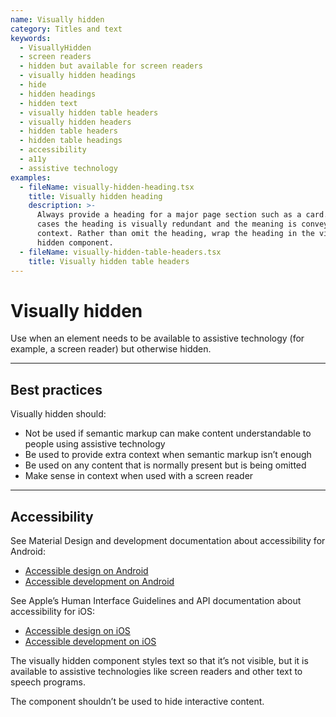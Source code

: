 ```yaml
---
name: Visually hidden
category: Titles and text
keywords:
  - VisuallyHidden
  - screen readers
  - hidden but available for screen readers
  - visually hidden headings
  - hide
  - hidden headings
  - hidden text
  - visually hidden table headers
  - visually hidden headers
  - hidden table headers
  - hidden table headings
  - accessibility
  - a11y
  - assistive technology
examples:
  - fileName: visually-hidden-heading.tsx
    title: Visually hidden heading
    description: >-
      Always provide a heading for a major page section such as a card. In rare
      cases the heading is visually redundant and the meaning is conveyed by
      context. Rather than omit the heading, wrap the heading in the visually
      hidden component.
  - fileName: visually-hidden-table-headers.tsx
    title: Visually hidden table headers
---
```


# Visually hidden

Use when an element needs to be available to assistive technology (for example, a screen reader) but otherwise hidden.

---

## Best practices

Visually hidden should:

- Not be used if semantic markup can make content understandable to people using assistive technology
- Be used to provide extra context when semantic markup isn’t enough
- Be used on any content that is normally present but is being omitted
- Make sense in context when used with a screen reader

---

## Accessibility

<!-- content-for: android -->

See Material Design and development documentation about accessibility for Android:

- [Accessible design on Android](https://material.io/design/usability/accessibility.html)
- [Accessible development on Android](https://developer.android.com/guide/topics/ui/accessibility/)

<!-- /content-for -->

<!-- content-for: ios -->

See Apple’s Human Interface Guidelines and API documentation about accessibility for iOS:

- [Accessible design on iOS](https://developer.apple.com/design/human-interface-guidelines/ios/app-architecture/accessibility/)
- [Accessible development on iOS](https://developer.apple.com/accessibility/ios/)

<!-- /content-for -->

<!-- content-for: web -->

The visually hidden component styles text so that it’s not visible, but it is available to assistive technologies like screen readers and other text to speech programs.

The component shouldn’t be used to hide interactive content.

<!-- /content-for -->
